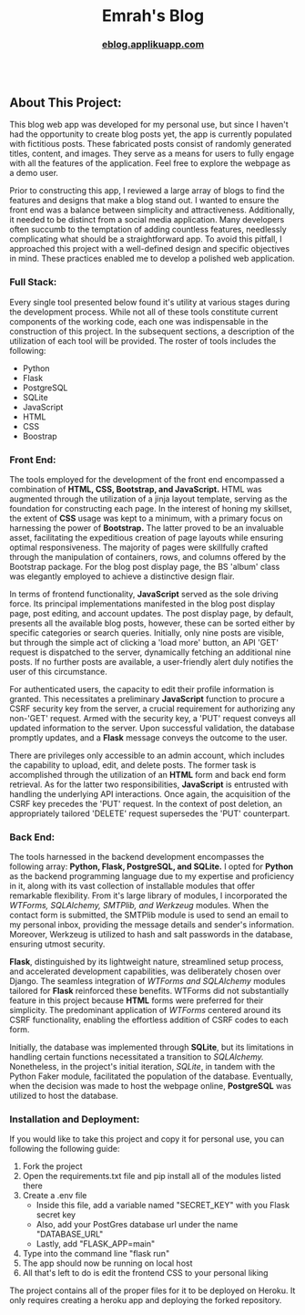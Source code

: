 <h1 align="center">Emrah's Blog</h1>
<h3 align="center"><a href="https://eblog.applikuapp.com">eblog.applikuapp.com</a></h3>

<br/>

<br/>

<h2><b>About This Project:</b></h2>
<p>This blog web app was developed for my personal use, but since I haven't had the opportunity to create blog posts yet, the app is currently populated with fictitious posts. These fabricated posts consist of randomly generated titles, content, and images. They serve as a means for users to fully engage with all the features of the application. Feel free to explore the webpage as a demo user.</p>
<p>Prior to constructing this app, I reviewed a large array of blogs to find the features and designs that make a blog stand out. I wanted to ensure the front end was a balance between simplicity and attractiveness. Additionally, it needed to be distinct from a social media application. Many developers often succumb to the temptation of adding countless features, needlessly complicating what should be a straightforward app. To avoid this pitfall, I approached this project with a well-defined design and specific objectives in mind. These practices enabled me to develop a polished web application.</p>
<h3>Full Stack:</h3>
<p>
Every single tool presented below found it's utility at various stages during the development process. 
While not all of these tools constitute current components of the working code, each one was indispensable in the construction of this project. 
In the subsequent sections, a description of the utilization of each tool will be provided. 
The roster of tools includes the following:
</p>
<ul>
    <li>Python</li>
    <li>Flask</li>
    <li>PostgreSQL</li>
    <li>SQLite</li>
    <li>JavaScript</li>
    <li>HTML</li>
    <li>CSS</li>
    <li>Boostrap</li>
</ul>
<h3>Front End:</h3>
<p>
The tools employed for the development of the front end encompassed a combination of <b>HTML, CSS, Bootstrap, and JavaScript.</b>
HTML was augmented through the utilization of a jinja layout template, serving as the foundation for constructing each page. 
In the interest of honing my skillset, the extent of <b>CSS</b> usage was kept to a minimum, with a primary focus on harnessing the power of <b>Bootstrap.</b> 
The latter proved to be an invaluable asset, facilitating the expeditious creation of page layouts while ensuring optimal responsiveness. 
The majority of pages were skillfully crafted through the manipulation of containers, rows, and columns offered by the Bootstrap package. 
For the blog post display page, the BS 'album' class was elegantly employed to achieve a distinctive design flair.
</p>
<p>
In terms of frontend functionality, <b>JavaScript</b> served as the sole driving force. 
Its principal implementations manifested in the blog post display page, post editing, and account updates. 
The post display page, by default, presents all the available blog posts, however, these can be sorted either by specific categories or search queries.
Initially, only nine posts are visible, but through the simple act of clicking a 'load more' button, an API 'GET' request is dispatched to the server, dynamically fetching an additional nine posts. 
If no further posts are available, a user-friendly alert duly notifies the user of this circumstance.
</p>
<p>
For authenticated users, the capacity to edit their profile information is granted. 
This necessitates a preliminary <b>JavaScript</b> function to procure a CSRF security key from the server, a crucial requirement for authorizing any non-'GET' request. 
Armed with the security key, a 'PUT' request conveys all updated information to the server. Upon successful validation, the database promptly updates, and a <b>Flask</b> message conveys the outcome to the user.
</p>
<p>
There are privileges only accessible to an admin account, which includes the capability to upload, edit, and delete posts. 
The former task is accomplished through the utilization of an <b>HTML</b> form and back end form retrieval. 
As for the latter two responsibilities, <b>JavaScript</b> is entrusted with handling the underlying API interactions. 
Once again, the acquisition of the CSRF key precedes the 'PUT' request. 
In the context of post deletion, an appropriately tailored 'DELETE' request supersedes the 'PUT' counterpart.
</p>
<h3>Back End:</h3>
<p>
The tools harnessed in the backend development encompasses the following array: <b>Python, Flask, PostgreSQL, and SQLite.</b> 
I opted for <b>Python</b> as the backend programming language due to my expertise and proficiency in it, along with its vast collection of installable modules that offer remarkable flexibility.
From it's large library of modules, I incorporated the <i>WTForms, SQLAlchemy, SMTPlib, and Werkzeug</i> modules. 
When the contact form is submitted, the SMTPlib module is used to send an email to my personal inbox, providing the message details and sender's information.
Moreover, Werkzeug is utilized to hash and salt passwords in the database, ensuring utmost security.
</p>
<p>
<b>Flask</b>, distinguished by its lightweight nature, streamlined setup process, and accelerated development capabilities, was deliberately chosen over Django. 
The seamless integration of <i>WTForms and SQLAlchemy</i> modules tailored for <b>Flask</b> reinforced these benefits. 
WTForms did not substantially feature in this project because <b>HTML</b> forms were preferred for their simplicity. 
The predominant application of <i>WTForms</i> centered around its CSRF functionality, enabling the effortless addition of CSRF codes to each form.
</p>
<p>
Initially, the database was implemented through <b>SQLite</b>, but its limitations in handling certain functions necessitated a transition to <i>SQLAlchemy.</i> 
Nonetheless, in the project's initial iteration, <i>SQLite</i>, in tandem with the Python Faker module, facilitated the population of the database.
Eventually, when the decision was made to host the webpage online, <b>PostgreSQL</b> was utilized to host the database. 
</p>
<h3>Installation and Deployment:</h3>
<p>If you would like to take this project and copy it for personal use, you can following the following guide:
    <ol>
        <li>Fork the project</li>
        <li>Open the requirements.txt file and pip install all of the modules listed there</li>
        <li>Create a .env file
            <ul>
                <li>Inside this file, add a variable named "SECRET_KEY" with you Flask secret key</li>
                <li>Also, add your PostGres database url under the name "DATABASE_URL"</li>
                <li>Lastly, add "FLASK_APP=main"</li>
            </ul>
        </li>
        <li>Type into the command line "flask run"</li>
        <li>The app should now be running on local host</li>
        <li>All that's left to do is edit the frontend CSS to your personal liking</li>
    </ol>
The project contains all of the proper files for it to be deployed on Heroku. It only requires creating a heroku app and deploying the forked repository.
</p>
